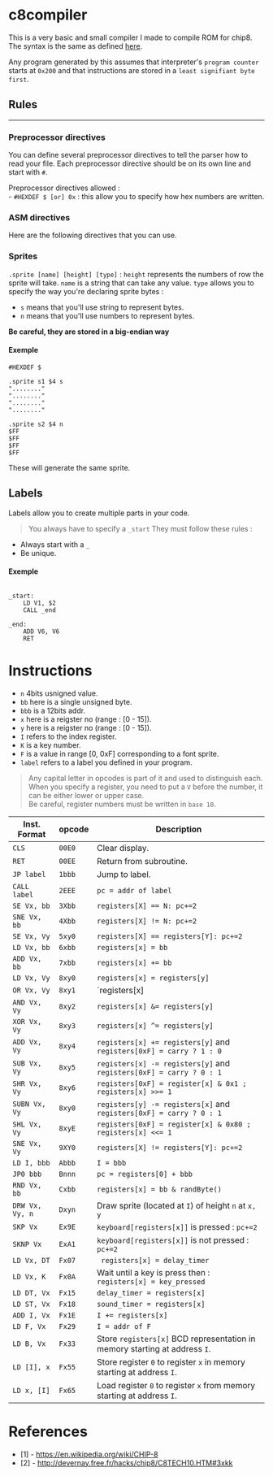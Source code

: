 # c8compiler
This is a very basic and small compiler I made to compile ROM for chip8. The syntax is the same as defined [here](devernay.free.fr/hacks/chip8/C8TECH10.HTM).  

Any program generated by this assumes that interpreter's `program counter` starts at `0x200` and that instructions are stored in a `least signifiant byte first`.

## Rules
---  
 
### Preprocessor directives
You can define several preprocessor directives to tell the parser how to read your file. Each preprocessor directive should be on its own line and start with `#`.   

Preprocessor directives allowed :  
    - `#HEXDEF $ [or] 0x` : this allow you to specify how hex numbers are written.

### ASM directives
Here are the following directives that you can use.  

### Sprites
`.sprite [name] [height] [type]` : `height` represents the numbers of row the sprite will take. `name` is a string that can take any value. `type` allows you to specify the way you're declaring sprite bytes :  
- `s` means that you'll use string to represent bytes.
- `n` means that you'll use numbers to represent bytes.  

**Be careful, they are stored in a big-endian way**
#### Exemple
```assembly
#HEXDEF $

.sprite s1 $4 s
"........"
"........"
"........"
"........" 

.sprite s2 $4 n
$FF
$FF
$FF
$FF
```
These will generate the same sprite.

## Labels
Labels allow you to create multiple parts in your code. 
> You always have to specify a `_start` 
They must follow these rules :  
- Always start with a `_`
- Be unique.  

#### Exemple
```assembly

_start:
    LD V1, $2
    CALL _end

_end:
    ADD V6, V6
    RET
```



# Instructions
- `n` 4bits usnigned value.
- `bb` here is a single unsigned byte.
- `bbb` is a 12bits addr.
- `x` here is a reigster no (range : [0 - 15]).
- `y` here is a reigster no (range : [0 - 15]).
- `I` refers to the index register.
- `K` is a key number.
- `F` is a value in range [0, 0xF] corresponding to a font sprite.
- `label` refers to a label you defined in your program.


> Any capital letter in opcodes is part of it and used to distinguish each.  
> When you specify a register, you need to put a `V` before the number, it can be either lower or upper case.   
Be careful, register numbers must be written in `base 10`.

Inst. Format | opcode | Description| 
| --- | --- | --- |
`CLS` | `00E0` | Clear display. |
`RET` | `00EE` | Return from subroutine. |
`JP label` | `1bbb` | Jump to label.
`CALL label` | `2EEE` | `pc = addr of label`
`SE Vx, bb` | `3Xbb` | `registers[X] == N: pc+=2 `
`SNE Vx, bb` | `4Xbb` | `registers[X] != N: pc+=2 `
`SE Vx, Vy` | `5xy0` | `registers[X] == registers[Y]: pc+=2`
`LD Vx, bb` | `6xbb` | `registers[x] = bb`
`ADD Vx, bb` | `7xbb` | `registers[x] += bb`
`LD Vx, Vy` | `8xy0` | `registers[x] = registers[y]`
`OR Vx, Vy` | `8xy1` | `registers[x] |= registers[y]`
`AND Vx, Vy` | `8xy2` | `registers[x] &= registers[y]`
`XOR Vx, Vy` | `8xy3` | `registers[x] ^= registers[y]`
`ADD Vx, Vy` | `8xy4` | `registers[x] += registers[y]` and `registers[0xF] = carry ? 1 : 0`
`SUB Vx, Vy` | `8xy5` | `registers[x] -= registers[y]` and `registers[0xF] = carry ? 0 : 1`
`SHR Vx, Vy` | `8xy6` | `registers[0xF] = register[x] & 0x1 ; registers[x] >>= 1` 
`SUBN Vx, Vy` | `8xy0` | `registers[y] -= registers[x]` and `registers[0xF] = carry ? 0 : 1`
`SHL Vx, Vy` | `8xyE` | `registers[0xF] = register[x] & 0x80 ; registers[x] <<= 1` 
`SNE Vx, Vy` | `9XY0` | `registers[X] != registers[Y]: pc+=2 `
`LD I, bbb` | `Abbb` | `I = bbb`
`JP0 bbb` | `Bnnn` | `pc = registers[0] + bbb`
`RND Vx, bb` | `Cxbb` | `registers[x] = bb & randByte()`
`DRW Vx, Vy, n` | `Dxyn` | Draw sprite (located at `I`) of height `n` at `x, y`
`SKP Vx` | `Ex9E` | `keyboard[registers[x]]` is pressed : `pc+=2`
`SKNP Vx` | `ExA1` | `keyboard[registers[x]]` is not pressed : `pc+=2`
`LD Vx, DT` | `Fx07` | ` registers[x] = delay_timer`
`LD Vx, K` | `Fx0A` | Wait until a key is press then : `registers[x] = key_pressed`
`LD DT, Vx` | `Fx15` | `delay_timer = registers[x]`
`LD ST, Vx` | `Fx18` | `sound_timer = registers[x]`
`ADD I, Vx` | `Fx1E` | `I += registers[x]`
`LD F, Vx` | `Fx29` | `I = addr of F`
`LD B, Vx` | `Fx33` | Store `registers[x]` BCD representation in memory starting at address `I`.
`LD [I], x` | `Fx55` | Store register `0` to register `x` in memory starting at address `I`.
`LD x, [I]` | `Fx65` | Load register `0` to register `x` from memory starting at address `I`.


# References
- [1] - https://en.wikipedia.org/wiki/CHIP-8
- [2] - http://devernay.free.fr/hacks/chip8/C8TECH10.HTM#3xkk